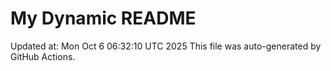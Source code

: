 # My Dynamic README
Updated at: Mon Oct  6 06:32:10 UTC 2025
This file was auto-generated by GitHub Actions.
